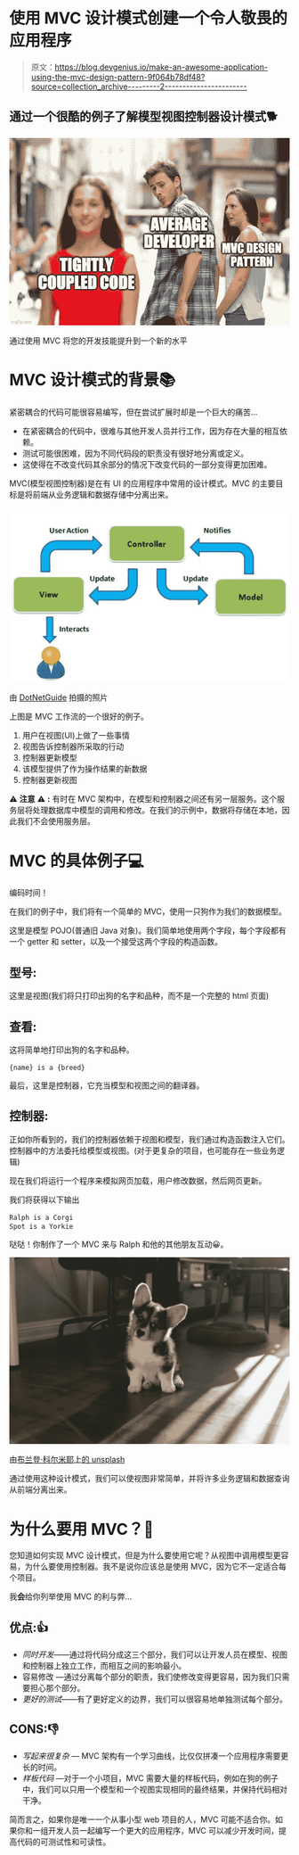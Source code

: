 # 使用 MVC 设计模式创建一个令人敬畏的应用程序

> 原文：<https://blog.devgenius.io/make-an-awesome-application-using-the-mvc-design-pattern-9f064b78df48?source=collection_archive---------2----------------------->

## 通过一个很酷的例子了解模型视图控制器设计模式🐕

![](img/bc80a0718c8d11702ce69c440958dcb8.png)

通过使用 MVC 将您的开发技能提升到一个新的水平

# MVC 设计模式的背景📚

紧密耦合的代码可能很容易编写，但在尝试扩展时却是一个巨大的痛苦…

*   在紧密耦合的代码中，很难与其他开发人员并行工作，因为存在大量的相互依赖。
*   测试可能很困难，因为不同代码段的职责没有很好地分离或定义。
*   这使得在不改变代码其余部分的情况下改变代码的一部分变得更加困难。

MVC(模型视图控制器)是在有 UI 的应用程序中常用的设计模式。MVC 的主要目标是将前端从业务逻辑和数据存储中分离出来。

![](img/f622015aaaacdf68e1a2f6ff226f8646.png)

由 [DotNetGuide](https://thedotnetguide.com/mvc-design-pattern/) 拍摄的照片

上图是 MVC 工作流的一个很好的例子。

1.  用户在视图(UI)上做了一些事情
2.  视图告诉控制器所采取的行动
3.  控制器更新模型
4.  该模型提供了作为操作结果的新数据
5.  控制器更新视图

⚠️ **注意** ⚠️ **:** 有时在 MVC 架构中，在模型和控制器之间还有另一层服务。这个服务层将处理数据库中模型的调用和修改。在我们的示例中，数据将存储在本地，因此我们不会使用服务层。

# MVC 的具体例子💻

编码时间！

在我们的例子中，我们将有一个简单的 MVC，使用一只狗作为我们的数据模型。

这里是模型 POJO(普通旧 Java 对象)。我们简单地使用两个字段，每个字段都有一个 getter 和 setter，以及一个接受这两个字段的构造函数。

## 型号:

这里是视图(我们将只打印出狗的名字和品种，而不是一个完整的 html 页面)

## 查看:

这将简单地打印出狗的名字和品种。

```
{name} is a {breed}
```

最后，这里是控制器，它充当模型和视图之间的翻译器。

## 控制器:

正如你所看到的，我们的控制器依赖于视图和模型，我们通过构造函数注入它们。控制器中的方法委托给模型或视图。(对于更复杂的项目，也可能存在一些业务逻辑)

现在我们将运行一个程序来模拟网页加载，用户修改数据，然后网页更新。

我们将获得以下输出

```
Ralph is a Corgi
Spot is a Yorkie
```

哒哒！你制作了一个 MVC 来与 Ralph 和他的其他朋友互动😀。

![](img/d0a322e53fedbe220bbb712a7a68aff3.png)

由[布兰登·科尔米耶](https://unsplash.com/@ghosttrooper)上[的 unsplash](https://unsplash.com/)

通过使用这种设计模式，我们可以使视图非常简单，并将许多业务逻辑和数据查询从前端分离出来。

# 为什么要用 MVC？🤔

您知道如何实现 MVC 设计模式，但是为什么要使用它呢？从视图中调用模型更容易，为什么要使用控制器。我不是说你应该总是使用 MVC，因为它不一定适合每个项目。

我**会**给你列举使用 MVC 的利与弊…

## 优点:👍

*   *同时开发*——通过将代码分成这三个部分，我们可以让开发人员在模型、视图和控制器上独立工作，而相互之间的影响最小。
*   容易修改 —通过分离每个部分的职责，我们使修改变得更容易，因为我们只需要担心那个部分。
*   *更好的测试*——有了更好定义的边界，我们可以很容易地单独测试每个部分。

## CONS:👎

*   *写起来很复杂* — MVC 架构有一个学习曲线，比仅仅拼凑一个应用程序需要更长的时间。
*   *样板代码* —对于一个小项目，MVC 需要大量的样板代码，例如在狗的例子中，我们可以只用一个模型和一个视图实现相同的最终结果，并保持代码相对干净。

简而言之，如果你是唯一一个从事小型 web 项目的人，MVC 可能不适合你。如果你和一组开发人员一起编写一个更大的应用程序，MVC 可以减少开发时间，提高代码的可测试性和可读性。